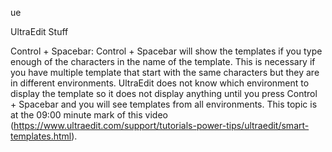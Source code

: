 ue

UltraEdit Stuff

Control + Spacebar:
Control + Spacebar will show the templates if you type enough of the characters in the name of the template. This is necessary if you have multiple template that start with the same characters but they are in different environments. UltraEdit does not know which environment to display the template so it does not display anything until you press Control + Spacebar and you will see templates from all environments. This topic is at the 09:00 minute mark of this video (https://www.ultraedit.com/support/tutorials-power-tips/ultraedit/smart-templates.html).


